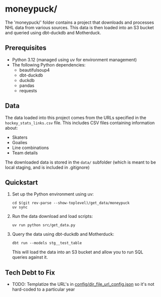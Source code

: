 # moneypuck/

The 'moneypuck/' folder contains a project that downloads and processes NHL data from various sources. This data is then loaded into an S3 bucket and queried using dbt-duckdb and Motherduck.

## Prerequisites

- Python 3.12 (managed using uv for environment management)
- The following Python dependencies:
  - beautifulsoup4
  - dbt-duckdb
  - duckdb
  - pandas
  - requests

## Data

The data loaded into this project comes from the URLs specified in the `hockey_stats_links.csv` file. This includes CSV files containing information about:

- Skaters
- Goalies
- Line combinations
- Team details

The downloaded data is stored in the `data/` subfolder (which is meant to be local staging, and is included in .gitignore)

## Quickstart

1. Set up the Python environment using uv:
    ```
    cd $(git rev-parse --show-toplevel)/get_data/moneypuck
    uv sync
    ```

2. Run the data download and load scripts:
    ```
    uv run python src/get_data.py
    ```

3. Query the data using dbt-duckdb and Motherduck:
   ```
   dbt run --models stg__test_table
   ```

   This will load the data into an S3 bucket and allow you to run SQL queries against it.

## Tech Debt to Fix

- TODO: Templatize the URL's in [config/dir_file_url_config.json](config/dir_file_url_config.json) so it's not hard-coded to a particular year
